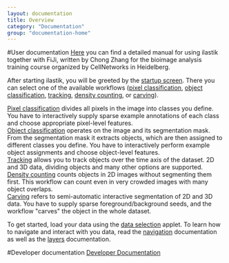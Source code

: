 ```yaml
---
layout: documentation
title: Overview
category: "Documentation"
group: "documentation-home"
---
```

#User documentation
[Here]({{site.baseurl}}/documentation/ilastik_manual.pdf) you can find a detailed manual 
for using ilastik together with FiJi, written by Chong Zhang for the bioimage analysis
training course organized by CellNetworks in Heidelberg. 

After starting ilastik, you will be greeted by the
[startup screen]({{site.baseurl}}/documentation/basics/startup.html).
There you can select one of the available workflows
([pixel classification]({{site.baseurl}}/documentation/pixelclassification/pixelclassification.html),
[object classification]({{site.baseurl}}/documentation/objects/objects.html),
[tracking]({{site.baseurl}}/documentation/tracking/tracking.html),
[density counting]({{site.baseurl}}/documentation/counting/counting.html),
or [carving]({{site.baseurl}}/documentation/carving/carving.html)).

[Pixel classification]({{site.baseurl}}/documentation/pixelclassification/pixelclassification.html) divides all pixels in the image into classes you define. You have to interactively supply sparse example annotations of each class and choose appropriate pixel-level features.  
[Object classification]({{site.baseurl}}/documentation/objects/objects.html) operates on the image and its segmentation mask. From the segmentation mask it extracts objects, which are then assigned to different classes you define. You have to interactively perform example object assignments and choose object-level features.  
[Tracking]({{site.baseurl}}/documentation/tracking/tracking.html) allows you to track objects over the time axis of the dataset. 2D and 3D data, dividing objects and many other options are supported.  
[Density counting]({{site.baseurl}}/documentation/counting/counting.html) counts objects in 2D images without segmenting them first. This workflow can count even in very crowded images with many object overlaps.  
[Carving]({{site.baseurl}}/documentation/carving/carving.html) refers to semi-automatic interactive segmentation of 2D and 3D data. You have to supply sparse foreground/background seeds, and the workflow "carves" the object in the whole dataset.  

To get started, load your data using the
[data selection]({{site.baseurl}}/documentation/basics/dataselection.html)
applet.
To learn how to navigate and interact with you data, read the
[navigation]({{site.baseurl}}/documentation/basics/navigation.html)
documentation as well as the
[layers]({{site.baseurl}}/documentation/basics/layers.html)
documentation.

#Developer documentation
[Developer Documentation]({{site.baseurl}}/development.html)
